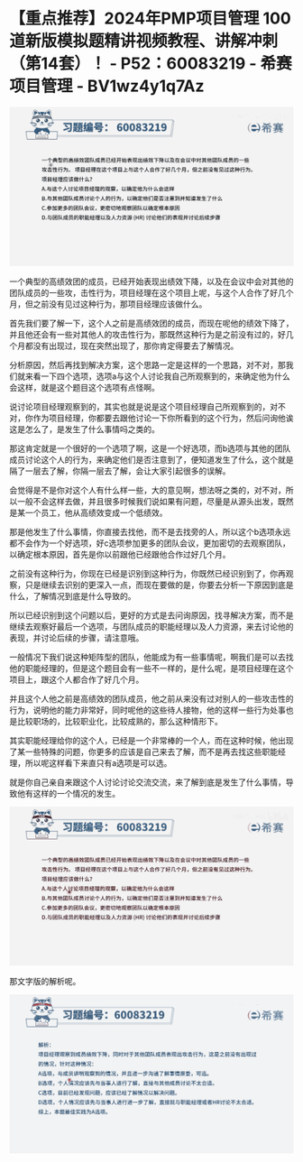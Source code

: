 # 【重点推荐】2024年PMP项目管理 100道新版模拟题精讲视频教程、讲解冲刺（第14套）！ - P52：60083219 - 希赛项目管理 - BV1wz4y1q7Az

![](img/0f22dd3b1b7088d8fa426e4c7e49251f_0.png)

一个典型的高绩效团的成员，已经开始表现出绩效下降，以及在会议中会对其他的团队成员的一些攻，击性行为，项目经理在这个项目上呢，与这个人合作了好几个月，但之前没有见过这种行为，那项目经理应该做什么。

首先我们要了解一下，这个人之前是高绩效团的成员，而现在呢他的绩效下降了，并且他还会有一些对其他人的攻击性行为，那既然这种行为是之前没有过的，好几个月都没有出现过，现在突然出现了，那你肯定得要去了解情况。

分析原因，然后再找到解决方案，这个思路一定是这样的一个思路，对不对，那我们就来看一下四个选项，选项a与这个人讨论我自己所观察到的，来确定他为什么会这样，就是这个题目这个选项有点怪啊。

说讨论项目经理观察到的，其实也就是说是这个项目经理自己所观察到的，对不对，你作为项目经理，你都要去跟他讨论一下你所看到的这个行为，然后问询他诶这是怎么了，是发生了什么事情吗之类的。

那这肯定就是一个很好的一个选项了啊，这是一个好选项，而b选项与其他的团队成员讨论这个人的行为，来确定他们是否注意到了，便知道发生了什么，这个就是隔了一层去了解，你隔一层去了解，会让大家引起很多的误解。

会觉得是不是你对这个人有什么样一些，大的意见啊，想法呀之类的，对不对，所以一般不会这样去做，并且很多时候我们说如果有问题，尽量是从源头出发，既然是某一个员工，他从高绩效变成一个低绩效。

那是他发生了什么事情，你直接去找他，而不是去找旁的人，所以这个b选项永远都不会作为一个好选项，好c选项参加更多的团队会议，更加密切的去观察团队，以确定根本原因，首先是你以前跟他已经跟他合作过好几个月。

之前没有这种行为，你现在已经是识别到这种行为，你既然已经识别到了，你再观察，只是继续去识别的更深入一点，而现在要做的是，你要去分析一下原因到底是什么，了解情况到底是什么导致的。

所以已经识别到这个问题以后，更好的方式是去问询原因，找寻解决方案，而不是继续去观察好最后一个选项，与团队成员的职能经理以及人力资源，来去讨论他的表现，并讨论后续的步骤，请注意哦。

一般情况下我们说这种矩阵型的团队，他能成为有一些事情呢，啊我们是可以去找他的职能经理的，但是这个题目会有一些不一样的，是什么呢，是项目经理在这个项目上，跟这个人都合作了好几个月。

并且这个人他之前是高绩效的团队成员，他之前从来没有过对别人的一些攻击性的行为，说明他的能力非常好，同时呢他的这些待人接物，他的这样一些行为处事也是比较职场的，比较职业化，比较成熟的，那么这种情形下。

其实职能经理给你的这个人，已经是一个非常棒的一个人，而在这种时候，他出现了某一些特殊的问题，你更多的应该是自己来去了解，而不是再去找这些职能经理，所以呢这样看下来直只有a选项是可以选。

就是你自己亲自来跟这个人讨论讨论交流交流，来了解到底是发生了什么事情，导致他有这样的一个情况的发生。

![](img/0f22dd3b1b7088d8fa426e4c7e49251f_2.png)

那文字版的解析呢。

![](img/0f22dd3b1b7088d8fa426e4c7e49251f_4.png)